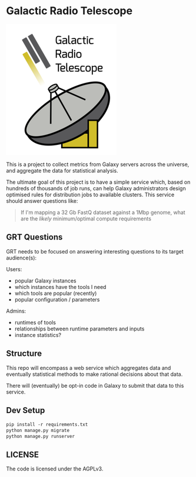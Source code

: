 # Galactic Radio Telescope

![GRT Logo](media/grt-small.png)

This is a project to collect metrics from Galaxy servers across the universe,
and aggregate the data for statistical analysis.

The ultimate goal of this project is to have a simple service which, based on
hundreds of thousands of job runs, can help Galaxy administrators design
optimised rules for distribution jobs to available clusters. This service
should answer questions like:

> If I'm mapping a 32 Gb FastQ dataset against a 1Mbp genome, what are the
> *likely* minimum/optimal compute requirements

## GRT Questions

GRT needs to be focused on answering interesting questions to its target audience(s):

Users:

- popular Galaxy instances
- which instances have the tools I need
- which tools are popular (recently)
- popular configuration / parameters

Admins:

- runtimes of tools
- relationships between runtime parameters and inputs
- instance statistics?

## Structure

This repo will encompass a web service which aggregates data and eventually
statistical methods to make rational decisions about that data.

There will (eventually) be opt-in code in Galaxy to submit that data to this
service.

## Dev Setup

```console
pip install -r requirements.txt
python manage.py migrate
python manage.py runserver
```

## LICENSE

The code is licensed under the AGPLv3.
